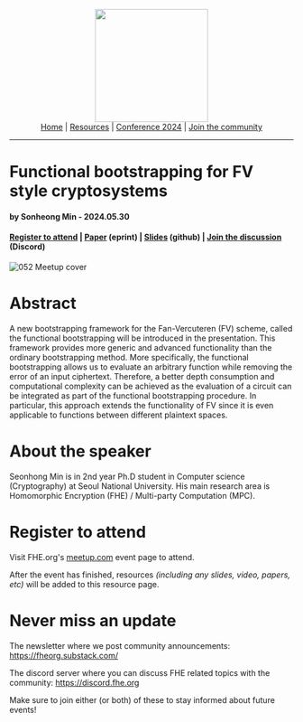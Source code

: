 <!-- Main header navigation -->
<p align="center">
  <img width="200" src="https://user-images.githubusercontent.com/5758427/180978488-db825482-5a58-4c7c-9589-c494a6f0be04.png"><br/>
  <a href="https://fhe-org.github.io">Home</a> | <a href="https://fhe-org.github.io/resources">Resources</a> | <a href="https://fhe-org.github.io/conferences/conference-2024/">Conference 2024</a> | <a href="https://fhe-org.github.io/community">Join the community</a>
</p>
<hr/>
<!-- /Main header navigation -->


# Functional bootstrapping for FV style cryptosystems
#### by Sonheong Min - 2024.05.30
#### <a href="https://www.meetup.com/fhe-org/events/300735539/">Register to attend</a> | <!-- Video recording (Youtube) | --> <a href="https://eprint.iacr.org/2024/181">Paper</a> (eprint) | <a href="https://github.com/FHE-org/fhe-org.github.io/files/15502016/Functional.Bootstrapping.pdf">Slides</a> (github) | <a href="https://discord.fhe.org">Join the discussion</a> (Discord)

![052 Meetup cover](https://github.com/FHE-org/fhe-org.github.io/assets/37557436/1d8a1cd5-1844-450e-b04f-b74564e368e0)


# Abstract

A new bootstrapping framework for the Fan-Vercuteren (FV) scheme, called the functional bootstrapping will be introduced in the presentation. This framework provides more generic and advanced functionality than the ordinary bootstrapping method. More specifically, the functional bootstrapping allows us to evaluate an arbitrary function while removing the error of an input ciphertext. Therefore, a better depth consumption and computational complexity can be achieved as the evaluation of a circuit can be integrated as part of the functional bootstrapping procedure. In particular, this approach extends the functionality of FV since it is even applicable to functions between different plaintext spaces.

# About the speaker

Seonhong Min is in 2nd year Ph.D student in Computer science (Cryptography) at Seoul National University. His main research area is Homomorphic Encryption (FHE) / Multi-party Computation (MPC).

# Register to attend

Visit FHE.org's [meetup.com]() event page to attend.

After the event has finished, resources *(including any slides, video, papers, etc)* will be added to this resource page.

# Never miss an update

The newsletter where we post community announcements: https://fheorg.substack.com/

The discord server where you can discuss FHE related topics with the community: https://discord.fhe.org

Make sure to join either (or both) of these to stay informed about future events!
